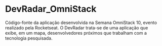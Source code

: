# DevRadar_OmniStack
Código-fonte da aplicação desenvolvida na Semana OmniStack 10, evento realizado pela Rocketseat. O DevRadar trata-se de uma aplicação que exibe, em um mapa, desenvolvedores próximos que trabalham com a tecnologia pesquisada. 
